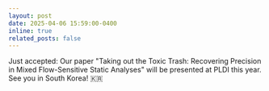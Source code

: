 ```yaml
---
layout: post
date: 2025-04-06 15:59:00-0400
inline: true
related_posts: false
---
```


Just accepted: Our paper "Taking out the Toxic Trash: Recovering Precision in Mixed Flow-Sensitive Static Analyses" will be presented at PLDI this year. See you in South Korea! 🇰🇷
